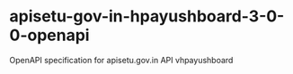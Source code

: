 # apisetu-gov-in-hpayushboard-3-0-0-openapi
OpenAPI specification for apisetu.gov.in API vhpayushboard

